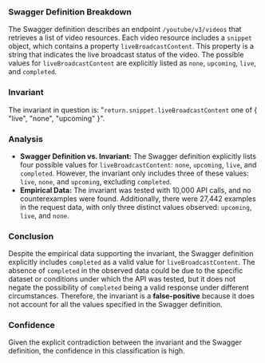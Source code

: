 ### Swagger Definition Breakdown

The Swagger definition describes an endpoint `/youtube/v3/videos` that retrieves a list of video resources. Each video resource includes a `snippet` object, which contains a property `liveBroadcastContent`. This property is a string that indicates the live broadcast status of the video. The possible values for `liveBroadcastContent` are explicitly listed as `none`, `upcoming`, `live`, and `completed`.

### Invariant

The invariant in question is: "`return.snippet.liveBroadcastContent` one of { "live", "none", "upcoming" }".

### Analysis

- **Swagger Definition vs. Invariant:** The Swagger definition explicitly lists four possible values for `liveBroadcastContent`: `none`, `upcoming`, `live`, and `completed`. However, the invariant only includes three of these values: `live`, `none`, and `upcoming`, excluding `completed`.
- **Empirical Data:** The invariant was tested with 10,000 API calls, and no counterexamples were found. Additionally, there were 27,442 examples in the request data, with only three distinct values observed: `upcoming`, `live`, and `none`.

### Conclusion

Despite the empirical data supporting the invariant, the Swagger definition explicitly includes `completed` as a valid value for `liveBroadcastContent`. The absence of `completed` in the observed data could be due to the specific dataset or conditions under which the API was tested, but it does not negate the possibility of `completed` being a valid response under different circumstances. Therefore, the invariant is a **false-positive** because it does not account for all the values specified in the Swagger definition.

### Confidence

Given the explicit contradiction between the invariant and the Swagger definition, the confidence in this classification is high.
